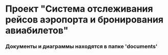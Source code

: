 # Проект "Система отслеживания рейсов аэропорта и бронирования авиабилетов"
<h3>Документы и диаграммы находятся в папке 'documents'</h3><br>